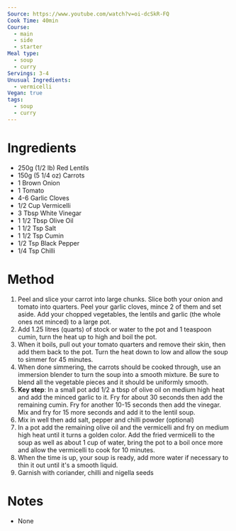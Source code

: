 ```yaml
---
Source: https://www.youtube.com/watch?v=oi-dcSkR-FQ
Cook Time: 40min
Course:
  - main
  - side
  - starter
Meal type:
  - soup
  - curry
Servings: 3-4
Unusual Ingredients:
  - vermicelli
Vegan: true
tags:
  - soup
  - curry
---
```

# Ingredients

- 250g (1/2 lb) Red Lentils
- 150g (5 1/4 oz) Carrots
- 1 Brown Onion
- 1 Tomato 
- 4-6 Garlic Cloves
- 1/2 Cup Vermicelli
- 3 Tbsp White Vinegar
- 1 1/2 Tbsp Olive Oil
- 1 1/2 Tsp Salt 
- 1 1/2 Tsp Cumin
- 1/2 Tsp Black Pepper
- 1/4 Tsp Chilli

# Method

 1. Peel and slice your carrot into large chunks. Slice both your onion and tomato into quarters. Peel your garlic cloves, mince 2 of them and set aside. Add your chopped vegetables, the lentils and garlic (the whole ones not minced) to a large pot.
 2. Add 1.25 litres (quarts) of stock or water to the pot and 1 teaspoon cumin, turn the heat up to high and boil the pot.
 3. When it boils, pull out your tomato quarters and remove their skin, then add them back to the pot. Turn the heat down to low and allow the soup to simmer for 45 minutes.
 4. When done simmering, the carrots should be cooked through, use an immersion blender to turn the soup into a smooth mixture. Be sure to blend all the vegetable pieces and it should be uniformly smooth.
 5. **Key step**: In a small pot add 1/2 a tbsp of olive oil on medium high heat and add the minced garlic to it. Fry for about 30 seconds then add the remaining cumin. Fry for another 10-15 seconds then add the vinegar. Mix and fry for 15 more seconds and add it to the lentil soup.
 6. Mix in well then add salt, pepper and chilli powder (optional)
 7. In a pot add the remaining olive oil and the vermicelli and fry on medium high heat until it turns a golden color. Add the fried vermicelli to the soup as well as about 1 cup of water, bring the pot to a boil once more and allow the vermicelli to cook for 10 minutes.
 8. When the time is up, your soup is ready, add more water if necessary to thin it out until it's a smooth liquid.
 9. Garnish with coriander, chilli and nigella seeds

# Notes

- None